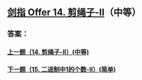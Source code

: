 ## [剑指 Offer 14. 剪绳子-II](https://leetcode-cn.com/problems/merge-two-sorted-lists/)（中等）





### 答案：



#### [上一题（14. 剪绳子-II）(中等)](https://github.com/sdwwld/leetCode/blob/master/src/main/java/com/wld/java/offer/剑指Offer14-I.md)

#### [下一题（15. 二进制中1的个数-II）(简单)](https://github.com/sdwwld/leetCode/blob/master/src/main/java/com/wld/java/offer/剑指Offer15.md)